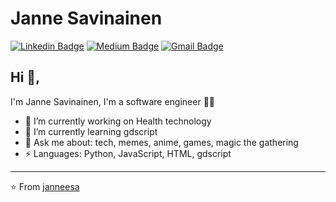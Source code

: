 # Janne Savinainen
[![Linkedin Badge](https://img.shields.io/badge/-savinainen-blue?style=flat-square&logo=Linkedin&logoColor=white&link=https://www.linkedin.com/in/janne-savinainen/)](https://www.linkedin.com/in/janne-savinainen-6064372aa/) [![Medium Badge](https://img.shields.io/badge/-@KunalRaghav-03a57a?style=flat-square&labelColor=000000&logo=Medium&link=https://medium.com/@KunalRaghav/)](https://medium.com/@KunalRaghav/)
[![Gmail Badge](https://img.shields.io/badge/-kraghav123@gmail.com-c14438?style=flat-square&logo=Gmail&logoColor=white&link=mailto:kraghav123@gmail.com)](mailto:kraghav123@gmail.com)

## Hi 👋, 
I'm Janne Savinainen, I'm a software engineer 👨‍💻

- 🔭 I’m currently working on Health technology
- 🌱 I’m currently learning gdscript
- 💬 Ask me about: tech, memes, anime, games, magic the gathering
-  ⚡ Languages: Python, JavaScript, HTML, gdscript


---
⭐️ From [janneesa](https://github.com/janneesa)
